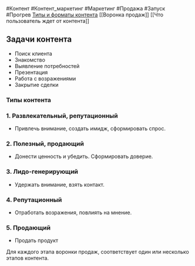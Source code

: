 #Контент #Контент_маркетинг  #Маркетинг  #Продажа #Запуск #Прогрев 
[Типы и форматы контента](https://disk.yandex.ru/i/bIv3O54Ov-xyNQ)
[[Воронка продаж]]
[[Что пользователь ждет от контента]]


## Задачи контента

 - Поиск клиента
- Знакомство
- Выявление потребностей
- Презентация
- Работа с возражениями
- Закрытие сделки

### Типы контента
### 1. Развлекательный, репутационный
- Привлечь внимание, создать имидж, сформировать спрос.
### 2. Полезный, продающий
- Донести ценность и убедить. Сформировать доверие.
### 3. Лидо-генерирующий
- Удержать внимание, взять контакт.
### 4. Репутационный
- Отработать возражения, повлиять на мнение.
### 5. Продающий
- Продать продукт

Для каждого этапа воронки продаж, соответствует один или несколько этапов контента.